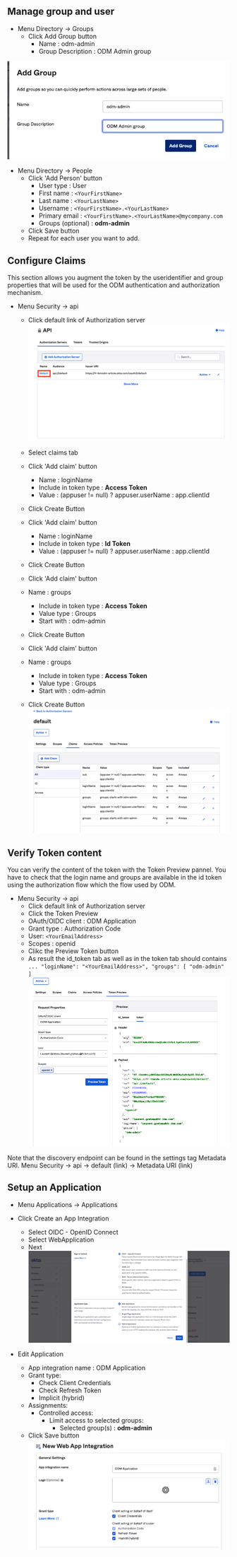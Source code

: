 
## Manage group and user
   * Menu Directory -> Groups
      * Click Add Group button
         * Name : odm-admin
         * Group Description : ODM Admin group

![Add Group](AddGroup.png)
        
   * Menu Directory -> People
      * Click 'Add Person' button
         * User type : User
         * First name : ``<YourFirstName>``
         * Last name : ``<YourLastName>``
         * Username : ``<YourFirstName>.<YourLastName>``
         * Primary email : ``<YourFirstName>.<YourLastName>@mycompany.com``
         * Groups (optional) : **odm-admin**
      * Click Save button 
      * Repeat for each user you want to add.

## Configure Claims
This section allows you augment the token by the useridentifier and group properties that will be used for the ODM authentication and authorization mechanism.
   * Menu Security -> api
      * Click default link of Authorization server
      ![Api Claim](ApiClaim.png)
      
      * Select claims tab
      * Click 'Add claim' button
        * Name : loginName
        * Include in token type : **Access Token**
        * Value : (appuser != null) ? appuser.userName : app.clientId
      * Click Create Button  
      * Click 'Add claim' button
        * Name : loginName
        * Include in token type : **Id Token**
        * Value : (appuser != null) ? appuser.userName : app.clientId
      * Click Create Button
      * Click 'Add claim' button
      * Name : groups
        * Include in token type : **Access Token**
        * Value type : Groups
        * Start with : odm-admin
      * Click Create Button
      * Click 'Add claim' button
      * Name : groups
        * Include in token type : **Access Token**
        * Value type : Groups
        * Start with : odm-admin
      * Click Create Button
      ![Add Claim Result](ResultAddClaims.png)

## Verify Token content 
You can verify the content of the token with the Token Preview pannel. 
You have to check that the login name and groups are available in the id token using the authorization flow which the flow used by ODM.
* Menu Security -> api
   *  Click default link of Authorization server
   *  Click the Token Preview
     *  OAuth/OIDC client : ODM Application
     *  Grant type : Authorization Code
     *  User: ``<YourEmailAddress>``
     *  Scopes : openid
   *  Clikc the Preview Token button
   * As result the id_token tab as well as in the token tab should contains  
   ``...
   "loginName": "<YourEmailAddress>",
  "groups": [
    "odm-admin"
  ]``
  ![Token Preview](TokenPreview.png)

Note that the discovery endpoint can be found in the settings tag Metadata URI. Menu Security -> api -> default (link) -> Metadata URI (link)

## Setup an Application 

   * Menu Applications -> Applications 
   * Click Create an App Integration
     * Select OIDC - OpenID Connect
     * Select WebApplication
     * Next
    ![Add Application](AddApplication.png)
    
   
   * Edit Application
     * App integration name : ODM Application
     * Grant type:
        * Check Client Credentials
        * Check Refresh Token
        * Implicit (hybrid) 
     * Assignments:
        * Controlled access:
           * Limit access to selected groups:
              * Selected group(s) : **odm-admin**    
     * Click Save button 
![New Web Application](NewWebAppIntegration.png)
